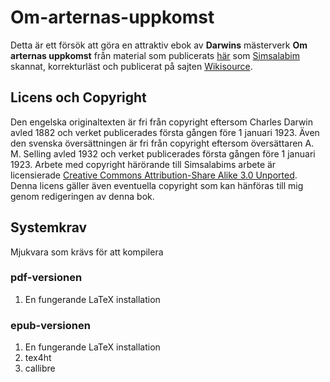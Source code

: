 Om-arternas-uppkomst
====================

Detta är ett försök att göra en attraktiv ebok av **Darwins** mästerverk **Om arternas uppkomst** från
material som publicerats
[här](http://sv.wikisource.org/wiki/Om_arternas_uppkomst_genom_naturligt_urval_eller_de_b%C3%A4st_utrustade_rasernas_best%C3%A5nd_i_kampen_f%C3%B6r_tillvaron)
som [Simsalabim](http://sv.wikisource.org/wiki/Anv%C3%A4ndare:Simsalabim)
skannat, korrekturläst och publicerat på sajten [Wikisource](http://sv.wikisource.org).


## Licens och Copyright
Den engelska originaltexten är fri från copyright eftersom Charles Darwin avled 1882 och
verket publicerades första gången före 1 januari 1923. Även den svenska
översättningen är fri från copyright eftersom översättaren A. M. Selling avled
1932 och verket publicerades första gången före 1 januari 1923. Arbete med
copyright härörande till Simsalabims arbete är licensierade [Creative Commons
Attribution-Share Alike 3.0
Unported](http://creativecommons.org/licenses/by-sa/3.0/). Denna
licens gäller även eventuella copyright som kan hänföras till mig genom
redigeringen av denna bok.


## Systemkrav

Mjukvara som krävs för att kompilera

### pdf-versionen

1. En fungerande LaTeX installation

### epub-versionen
1. En fungerande LaTeX installation
2. tex4ht
3. callibre


